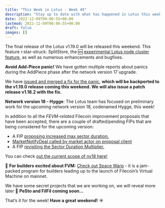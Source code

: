 ```yaml
---
title: "This Week in Lotus - Week 49"
description: "Stay up to date with what has happened in Lotus this week"
date: 2022-12-09T00:00:55+00:00
lastmod: 2022-12-09T00:00:55+00:00
draft: false
images: []
---
```


The final release of the Lotus v1.19.0 will be released this weekend. This feature r:star-struck: SplitStore, the :new: [experimental Lotus node cluster feature](https://lotus.filecoin.io/lotus/configure/clusters/), as well as numerous enhancements and bugfixes.

**Avoid Add-Piece panic!**
We have gotten multiple reports about panics during the AddPiece phase after the network version 17 upgrade.

We have [issued and merged a fix for the panic](https://github.com/filecoin-project/lotus/pull/9822), **which will be backported to the v1.19.0 release coming this weekend. We will also issue a patch release v1.18.2 with the fix.**

**Network version 18 - Hygge**:
The Lotus team has focused on preliminary work for the upcoming network version 18, codenamed Hygge, this week!

In addition to all the *FEVM-related* Filecoin improvement proposals that have been accepted, there are a couple of drafted/pending FIPs that are being considered for the upcoming version:

- A FIP [proposing increased max sector duration.](https://github.com/filecoin-project/FIPs/blob/7a098c8003ff559d6a9a66663967c14ef0026c01/FIPS/fip-xxxx-sector-commitment-duration.md)
- [MarketNotifyDeal called by market actor on proposal client](https://github.com/filecoin-project/FIPs/discussions/549)
- A FIP [revisiting the Sector Duration Multiplier.](https://github.com/filecoin-project/FIPs/discussions/554)

You can check [out the current scope of nv18 here!](https://github.com/filecoin-project/tpm/discussions/115#discussioncomment-4337719)

:milky_way: **For builders excited about FVM:**
[Check out Space Warp](https://spacewarp.fvm.dev/) - it is a jam-packed program for builders leading up to the launch of Filecoin’s Virtual Machine on mainnet.

We have some secret projects that we are working on, we will reveal more later :shushing_face: **PeSto and FilFil coming soon...**

That’s it for the week! **Have a great weekend!** :sunny: